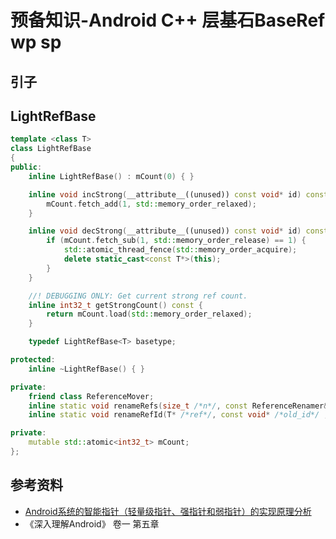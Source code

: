 # 预备知识-Android C++ 层基石BaseRef wp sp

## 引子 


## LightRefBase

```cpp
template <class T>
class LightRefBase
{
public:
    inline LightRefBase() : mCount(0) { }

    inline void incStrong(__attribute__((unused)) const void* id) const {
        mCount.fetch_add(1, std::memory_order_relaxed);
    }

    inline void decStrong(__attribute__((unused)) const void* id) const {
        if (mCount.fetch_sub(1, std::memory_order_release) == 1) {
            std::atomic_thread_fence(std::memory_order_acquire);
            delete static_cast<const T*>(this);
        }
    }

    //! DEBUGGING ONLY: Get current strong ref count.
    inline int32_t getStrongCount() const {
        return mCount.load(std::memory_order_relaxed);
    }

    typedef LightRefBase<T> basetype;

protected:
    inline ~LightRefBase() { }

private:
    friend class ReferenceMover;
    inline static void renameRefs(size_t /*n*/, const ReferenceRenamer& /*renamer*/) { }
    inline static void renameRefId(T* /*ref*/, const void* /*old_id*/ , const void* /*new_id*/) { }

private:
    mutable std::atomic<int32_t> mCount;
};
```




## 参考资料

* [Android系统的智能指针（轻量级指针、强指针和弱指针）的实现原理分析](https://blog.csdn.net/Luoshengyang/article/details/6786239)
* 《深入理解Android》 卷一 第五章
